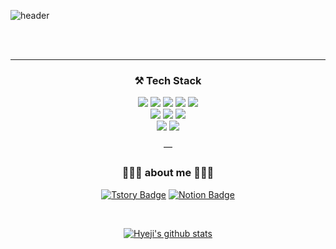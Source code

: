 ![header](https://capsule-render.vercel.app/api?type=waving&color=auto&height=300&section=header&text=Hyeji's%20&fontSize=90&animation=fadeIn&fontAlignY=38&desc=GitHub%20🧚🏻‍♀️&descAlignY=51&descAlign=62)


 <div align="center">
<br /><br />

---



  <h3>⚒ Tech Stack </h3>
  <div class="stack">
  <a href="#"><img src="https://img.shields.io/badge/CSS-ffd8d8?style=flat&logo=CSS3&logoColor=white"/></a>
  <a href="#"><img src="https://img.shields.io/badge/Vue.js-ffd8d8?style=flat&logo=Vue.js&logoColor=white"/></a>
   <a href="#"><img src="https://img.shields.io/badge/MySQL-ffd8d8?style=flat&logo=MySQL&logoColor=white"/></a>
  <a href="#"><img src="https://img.shields.io/badge/Spring-ffd8d8?style=flat&logo=Spring&logoColor=white"/></a>
    <a href="#"><img src="https://img.shields.io/badge/jQuery-ffd8d8?style=flat&logo=jQuery&logoColor=white"/></a>
  <br />
   <a href="#"><img src="https://img.shields.io/badge/Python-ffa7a7?style=flat&logo=Python&logoColor=white"/></a>   
  <a href="#"><img src="https://img.shields.io/badge/Java-ffa7a7?style=flat&logo=java&logoColor=white"/></a> 
  <a href="#"><img src="https://img.shields.io/badge/JavaScript-ffa7a7?style=flat&logo=JavaScript&logoColor=white"/></a> 
  <br />
  <a href="#"><img src="https://img.shields.io/badge/GitHub-%23F3708C?style=flat&logo=GitHub&logoColor=white"/></a> 
  <a href="#"><img src="https://img.shields.io/badge/Redmine-%23F3708C?style=flat&logo=Redmine&logoColor=white"/></a>
	</div>



—

 <h3>👩🏻‍💻 about me 👩🏻‍💻</h3>

[![Tstory Badge](https://img.shields.io/badge/-Tstory-92a8d1?logo=Velog&logoColor=white&link=https://yeacoding.tistory.com/)](https://muki-soko.tistory.com/)
[![Notion Badge](https://img.shields.io/badge/-Tstory-92a8d1?logo=Velog&logoColor=white&link=https://yeacoding.tistory.com/)](https://gabby-plywood-978.notion.site/cf4a77a5542e45aabd056fde34494cc2)

 <br />


  [![Hyeji's github stats](https://github-readme-stats.vercel.app/api?username=novelop&count_private=true&custom_title=Hyeji's&nbsp;github🤍&bg_color=30,92a8d1,f7cac9&title_color=fff&text_color=fff)](https://github.com/anuraghazra/github-readme-stats)

 <br />
  </div>
